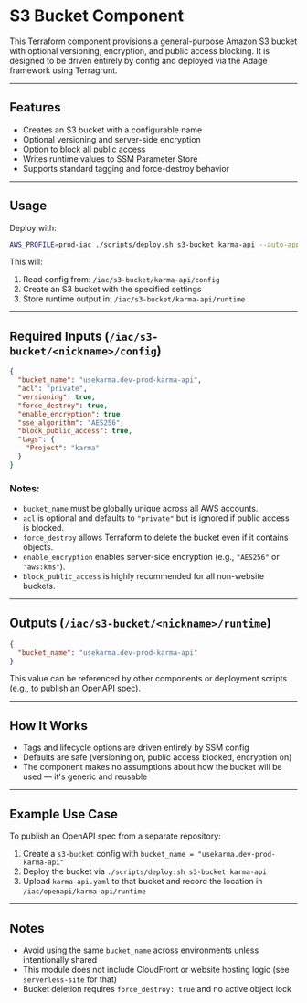 # S3 Bucket Component

This Terraform component provisions a general-purpose Amazon S3 bucket with optional versioning, encryption, and public access blocking. It is designed to be driven entirely by config and deployed via the Adage framework using Terragrunt.

---

## Features

- Creates an S3 bucket with a configurable name
- Optional versioning and server-side encryption
- Option to block all public access
- Writes runtime values to SSM Parameter Store
- Supports standard tagging and force-destroy behavior

---

## Usage

Deploy with:

```bash
AWS_PROFILE=prod-iac ./scripts/deploy.sh s3-bucket karma-api --auto-approve
```

This will:

1. Read config from: `/iac/s3-bucket/karma-api/config`
2. Create an S3 bucket with the specified settings
3. Store runtime output in: `/iac/s3-bucket/karma-api/runtime`

---

## Required Inputs (`/iac/s3-bucket/<nickname>/config`)

```json
{
  "bucket_name": "usekarma.dev-prod-karma-api",
  "acl": "private",
  "versioning": true,
  "force_destroy": true,
  "enable_encryption": true,
  "sse_algorithm": "AES256",
  "block_public_access": true,
  "tags": {
    "Project": "karma"
  }
}
```

### Notes:
- `bucket_name` must be globally unique across all AWS accounts.
- `acl` is optional and defaults to `"private"` but is ignored if public access is blocked.
- `force_destroy` allows Terraform to delete the bucket even if it contains objects.
- `enable_encryption` enables server-side encryption (e.g., `"AES256"` or `"aws:kms"`).
- `block_public_access` is highly recommended for all non-website buckets.

---

## Outputs (`/iac/s3-bucket/<nickname>/runtime`)

```json
{
  "bucket_name": "usekarma.dev-prod-karma-api"
}
```

This value can be referenced by other components or deployment scripts (e.g., to publish an OpenAPI spec).

---

## How It Works

- Tags and lifecycle options are driven entirely by SSM config
- Defaults are safe (versioning on, public access blocked, encryption on)
- The component makes no assumptions about how the bucket will be used — it's generic and reusable

---

## Example Use Case

To publish an OpenAPI spec from a separate repository:

1. Create a `s3-bucket` config with `bucket_name = "usekarma.dev-prod-karma-api"`
2. Deploy the bucket via `./scripts/deploy.sh s3-bucket karma-api`
3. Upload `karma-api.yaml` to that bucket and record the location in `/iac/openapi/karma-api/runtime`

---

## Notes

- Avoid using the same `bucket_name` across environments unless intentionally shared
- This module does not include CloudFront or website hosting logic (see `serverless-site` for that)
- Bucket deletion requires `force_destroy: true` and no active object lock
